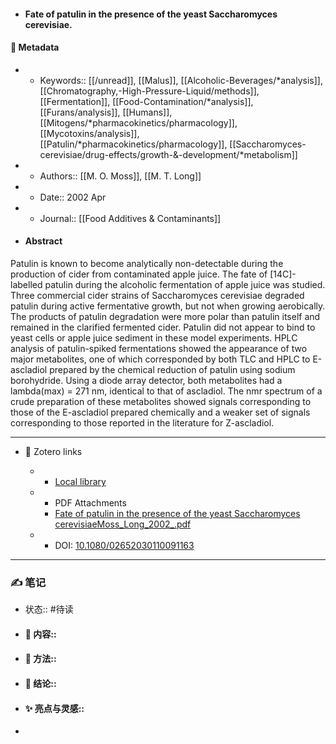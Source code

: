 - #### Fate of patulin in the presence of the yeast Saccharomyces cerevisiae.

#### 🔢 Metadata

  - * Keywords:: [[/unread]], [[Malus]], [[Alcoholic-Beverages/*analysis]], [[Chromatography,-High-Pressure-Liquid/methods]], [[Fermentation]], [[Food-Contamination/*analysis]], [[Furans/analysis]], [[Humans]], [[Mitogens/*pharmacokinetics/pharmacology]], [[Mycotoxins/analysis]], [[Patulin/*pharmacokinetics/pharmacology]], [[Saccharomyces-cerevisiae/drug-effects/growth-&-development/*metabolism]]

  - * Authors:: [[M. O. Moss]], [[M. T. Long]]

  - * Date:: 2002 Apr

  - * Journal:: [[Food Additives & Contaminants]]

- #### Abstract

Patulin is known to become analytically non-detectable during the production of cider from contaminated apple juice. The fate of [14C]-labelled patulin during  the alcoholic fermentation of apple juice was studied. Three commercial cider  strains of Saccharomyces cerevisiae degraded patulin during active fermentative  growth, but not when growing aerobically. The products of patulin degradation  were more polar than patulin itself and remained in the clarified fermented  cider. Patulin did not appear to bind to yeast cells or apple juice sediment in  these model experiments. HPLC analysis of patulin-spiked fermentations showed the  appearance of two major metabolites, one of which corresponded by both TLC and  HPLC to E-ascladiol prepared by the chemical reduction of patulin using sodium  borohydride. Using a diode array detector, both metabolites had a lambda(max) =  271 nm, identical to that of ascladiol. The nmr spectrum of a crude preparation  of these metabolites showed signals corresponding to those of the E-ascladiol  prepared chemically and a weaker set of signals corresponding to those reported  in the literature for Z-ascladiol.


---

- 🔗 Zotero links

  - * [Local library](zotero://select/items/1_CYHGP3TB)

  - * PDF Attachments
	- [Fate of patulin in the presence of the yeast Saccharomyces cerevisiaeMoss_Long_2002_.pdf](zotero://open-pdf/library/items/9RITCR6R)

  - * DOI: [10.1080/02652030110091163](https://doi.org/10.1080/02652030110091163)

---

### ✍️ 笔记

  - 状态:: #待读

* 
  #### 📖 内容:: 
* 
  #### 🧫 方法:: 
* 
  #### 💽 结论:: 
* 
  #### ✨ 亮点与灵感:: 
* 
